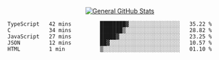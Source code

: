 <p align="center">
  <a href="https://github.com/AndyDevv">
    <img src="https://github-readme-stats.vercel.app/api?username=AndyDevv&custom_title=General%20GitHub%20Stats&theme=aura_dark" alt="General GitHub Stats">
  </a>
</p>

<!--START_SECTION:waka-->
```text
TypeScript   42 mins         ████████▓░░░░░░░░░░░░░░░░   35.22 % 
C            34 mins         ███████▒░░░░░░░░░░░░░░░░░   28.82 % 
JavaScript   27 mins         █████▓░░░░░░░░░░░░░░░░░░░   23.25 % 
JSON         12 mins         ██▓░░░░░░░░░░░░░░░░░░░░░░   10.57 % 
HTML         1 min           ▒░░░░░░░░░░░░░░░░░░░░░░░░   01.10 % 
```
<!--END_SECTION:waka-->
